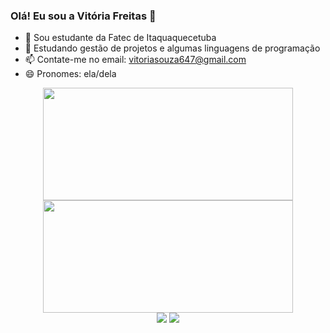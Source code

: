 ### Olá! Eu sou a Vitória Freitas 👋

- 🔭 Sou estudante da Fatec de Itaquaquecetuba
- 🌱 Estudando gestão de projetos e algumas linguagens de programação
- 📫 Contate-me no email: vitoriasouza647@gmail.com 
- 😄 Pronomes: ela/dela

<div align="center">
  <a href="https://github.com/imvitoriaf">
  <img height="180em" img width="400cm" src="https://github-readme-stats.vercel.app/api?username=imvitoriaf&show_icons=true&theme=tokyonight&include_all_commits=true&count_private=true"/>
  <img height="180em" img width="400cm" src="https://github-readme-stats.vercel.app/api/top-langs/?username=imvitoriaf&layout=compact&langs_count=7&theme=tokyonight"/>
</div>
  
  <div align="center">
  <a href = "https://mail.google.com/mail/u/0/#inbox"><img src="https://img.shields.io/badge/Gmail-D14836?style=for-the-badge&logo=gmail&logoColor=white" target="_blank"></a>
  <a href="https://www.linkedin.com/in/vit%C3%B3ria-freitas-860510137/" target="_blank"><img src="https://img.shields.io/badge/-LinkedIn-%230077B5?style=for-the-badge&logo=linkedin&logoColor=white" target="_blank"></a>  
  </div>
